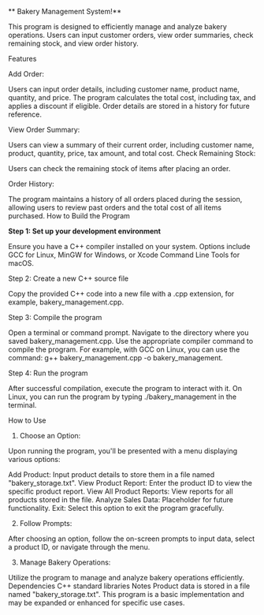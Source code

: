 **
Bakery Management System!**

This program is designed to efficiently manage and analyze bakery operations. Users can input customer orders, view order summaries, check remaining stock, and view order history.

Features

Add Order:

Users can input order details, including customer name, product name, quantity, and price. The program calculates the total cost, including tax, and applies a discount if eligible. Order details are stored in a history for future reference.

View Order Summary:

Users can view a summary of their current order, including customer name, product, quantity, price, tax amount, and total cost.
Check Remaining Stock:

Users can check the remaining stock of items after placing an order.

Order History:

The program maintains a history of all orders placed during the session, allowing users to review past orders and the total cost of all items purchased.
How to Build the Program

**Step 1: Set up your development environment**

Ensure you have a C++ compiler installed on your system. Options include GCC for Linux, MinGW for Windows, or Xcode Command Line Tools for macOS.

Step 2: Create a new C++ source file

Copy the provided C++ code into a new file with a .cpp extension, for example, bakery_management.cpp.

Step 3: Compile the program

Open a terminal or command prompt.
Navigate to the directory where you saved bakery_management.cpp.
Use the appropriate compiler command to compile the program. For example, with GCC on Linux, you can use the command: g++ bakery_management.cpp -o bakery_management.

Step 4: Run the program

After successful compilation, execute the program to interact with it. On Linux, you can run the program by typing ./bakery_management in the terminal.

How to Use

1. Choose an Option:

Upon running the program, you'll be presented with a menu displaying various options:

Add Product: Input product details to store them in a file named "bakery_storage.txt".
View Product Report: Enter the product ID to view the specific product report.
View All Product Reports: View reports for all products stored in the file.
Analyze Sales Data: Placeholder for future functionality.
Exit: Select this option to exit the program gracefully.

2. Follow Prompts:

After choosing an option, follow the on-screen prompts to input data, select a product ID, or navigate through the menu.

3. Manage Bakery Operations:

Utilize the program to manage and analyze bakery operations efficiently.
Dependencies
C++ standard libraries
Notes
Product data is stored in a file named "bakery_storage.txt".
This program is a basic implementation and may be expanded or enhanced for specific use cases.
